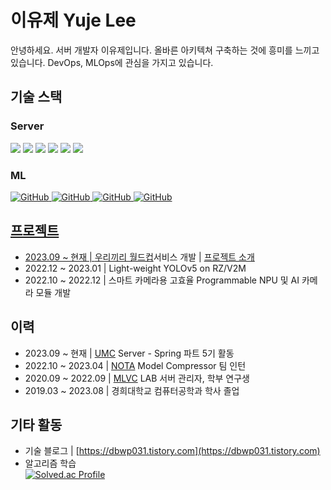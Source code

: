 # 이유제 Yuje Lee
안녕하세요. 서버 개발자 이유제입니다. 올바른 아키텍쳐 구축하는 것에 흥미를 느끼고 있습니다. DevOps, MLOps에 관심을 가지고 있습니다.
## 기술 스택
<h3>Server</h3>
<a href="https://www.java.com/ko/"><img src="https://img.shields.io/badge/Java-F58219?style=flat-square&logo=Java&logoColor=white"/></a>
<a href="https://spring.io/projects/spring-boot"><img src="https://img.shields.io/badge/SpringBoot-6AAE3D?style=flat-square&logo=SpringBoot&logoColor=white"/></a> 
<a href="https://spring.io/projects/spring-data-jpa"><img src="https://img.shields.io/badge/Spring Data JPA-6AAE3D?style=flat-square&logo=&logoColor=white"/></a>
<a href="https://www.mysql.com/"><img src="https://img.shields.io/badge/MySQL-4479A1?style=flat-square&logo=MySQL&logoColor=white"/></a>
<a href="https://gradle.org/"><img src="https://img.shields.io/badge/Gradle-02303A?style=flat-square&logo=Gradle&logoColor=white"/></a>
<a href="https://aws.amazon.com/ko/?nc2=h_lg"><img src="https://img.shields.io/badge/AWS-F89501?style=flat-square&logo=Amazon AWS&logoColor=white"/></a>
<h3>ML</h3>
<a href = "https://github.com/Hun-Se"><img alt="GitHub" src ="https://img.shields.io/badge/python-3670A0?style=flat-square&logo=python&logoColor=white"/>
<a href = "https://github.com/Hun-Se"><img alt="GitHub" src ="https://img.shields.io/badge/PyTorch-EE4C2C?style=flat-square&logo=python&logoColor=white"/>
<a href = "https://github.com/Hun-Se"><img alt="GitHub" src ="https://img.shields.io/badge/TensorFlow-FF6F00?style=flat-square&logo=python&logoColor=white"/>
<a href = "https://github.com/Hun-Se"><img alt="GitHub" src ="https://img.shields.io/badge/Anaconda-44A833?style=flat-square&logo=python&logoColor=white"/>
  
## 프로젝트
- 2023.09 ~ 현재 | [우리끼리 월드컵](https://ourworldcup.store)서비스 개발 | [프로젝트 소개](https://github.com/dbwp031/OurWorldcup)
- 2022.12 ~ 2023.01 | Light-weight YOLOv5 on RZ/V2M
- 2022.10 ~ 2022.12 | 스마트 카메라용 고효율 Programmable NPU 및 AI 카메라 모듈 개발


## 이력
- 2023.09 ~ 현재 | [UMC](https://www.makeus.in/umc) Server - Spring 파트 5기 활동
- 2022.10 ~ 2023.04 | [NOTA](https://www.nota-teamblog.ai/post/internview-2) Model Compressor 팀 인턴
- 2020.09 ~ 2022.09 | [MLVC](https://sites.google.com/khu.ac.kr/mlvclab/) LAB 서버 관리자, 학부 연구생
- 2019.03 ~ 2023.08 | 경희대학교 컴퓨터공학과 학사 졸업

## 기타 활동
- 기술 블로그 | [https://dbwp031.tistory.com](https://dbwp031.tistory.com)
- 알고리즘 학습  
[![Solved.ac Profile](http://mazassumnida.wtf/api/v2/generate_badge?boj=dbwp031)](https://solved.ac/dbwp031/)
